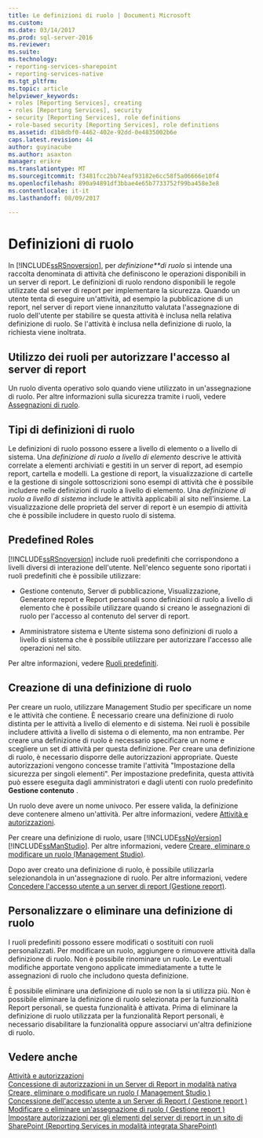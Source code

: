 ```yaml
---
title: Le definizioni di ruolo | Documenti Microsoft
ms.custom: 
ms.date: 03/14/2017
ms.prod: sql-server-2016
ms.reviewer: 
ms.suite: 
ms.technology:
- reporting-services-sharepoint
- reporting-services-native
ms.tgt_pltfrm: 
ms.topic: article
helpviewer_keywords:
- roles [Reporting Services], creating
- roles [Reporting Services], security
- security [Reporting Services], role definitions
- role-based security [Reporting Services], role definitions
ms.assetid: d1b8dbf0-4462-402e-92dd-0e4835002b6e
caps.latest.revision: 44
author: guyinacube
ms.author: asaxton
manager: erikre
ms.translationtype: MT
ms.sourcegitcommit: f3481fcc2bb74eaf93182e6cc58f5a06666e10f4
ms.openlocfilehash: 890a94891df3bbae4e65b7733752f99ba458e3e8
ms.contentlocale: it-it
ms.lasthandoff: 08/09/2017

---
```

# <a name="role-definitions"></a>Definizioni di ruolo
  In [!INCLUDE[ssRSnoversion](../../includes/ssrsnoversion-md.md)], per *definizione**di ruolo* si intende una raccolta denominata di attività che definiscono le operazioni disponibili in un server di report. Le definizioni di ruolo rendono disponibili le regole utilizzate dal server di report per implementare la sicurezza. Quando un utente tenta di eseguire un'attività, ad esempio la pubblicazione di un report, nel server di report viene innanzitutto valutata l'assegnazione di ruolo dell'utente per stabilire se questa attività è inclusa nella relativa definizione di ruolo. Se l'attività è inclusa nella definizione di ruolo, la richiesta viene inoltrata.  
  
## <a name="using-roles-to-authorize-access-to-a-report-server"></a>Utilizzo dei ruoli per autorizzare l'accesso al server di report  
 Un ruolo diventa operativo solo quando viene utilizzato in un'assegnazione di ruolo. Per altre informazioni sulla sicurezza tramite i ruoli, vedere [Assegnazioni di ruolo](../../reporting-services/security/role-assignments.md).  
  
## <a name="types-of-role-definitions"></a>Tipi di definizioni di ruolo  
 Le definizioni di ruolo possono essere a livello di elemento o a livello di sistema. Una *definizione di ruolo a livello di elemento* descrive le attività correlate a elementi archiviati e gestiti in un server di report, ad esempio report, cartella e modelli. La gestione di report, la visualizzazione di cartelle e la gestione di singole sottoscrizioni sono esempi di attività che è possibile includere nelle definizioni di ruolo a livello di elemento. Una *definizione di ruolo a livello di sistema* include le attività applicabili al sito nell'insieme. La visualizzazione delle proprietà del server di report è un esempio di attività che è possibile includere in questo ruolo di sistema.  
  
## <a name="predefined-roles"></a>Predefined Roles  
 [!INCLUDE[ssRSnoversion](../../includes/ssrsnoversion-md.md)] include ruoli predefiniti che corrispondono a livelli diversi di interazione dell'utente. Nell'elenco seguente sono riportati i ruoli predefiniti che è possibile utilizzare:  
  
-   Gestione contenuto, Server di pubblicazione, Visualizzazione, Generatore report e Report personali sono definizioni di ruolo a livello di elemento che è possibile utilizzare quando si creano le assegnazioni di ruolo per l'accesso al contenuto del server di report.  
  
-   Amministratore sistema e Utente sistema sono definizioni di ruolo a livello di sistema che è possibile utilizzare per autorizzare l'accesso alle operazioni nel sito.  
  
 Per altre informazioni, vedere [Ruoli predefiniti](../../reporting-services/security/role-definitions-predefined-roles.md).  
  
## <a name="creating-a-role-definition"></a>Creazione di una definizione di ruolo  
 Per creare un ruolo, utilizzare Management Studio per specificare un nome e le attività che contiene. È necessario creare una definizione di ruolo distinta per le attività a livello di elemento e di sistema. Nei ruoli è possibile includere attività a livello di sistema o di elemento, ma non entrambe. Per creare una definizione di ruolo è necessario specificare un nome e scegliere un set di attività per questa definizione. Per creare una definizione di ruolo, è necessario disporre delle autorizzazioni appropriate. Queste autorizzazioni vengono concesse tramite l'attività "Impostazione della sicurezza per singoli elementi". Per impostazione predefinita, questa attività può essere eseguita dagli amministratori e dagli utenti con ruolo predefinito **Gestione contenuto** .  
  
 Un ruolo deve avere un nome univoco. Per essere valida, la definizione deve contenere almeno un'attività. Per altre informazioni, vedere [Attività e autorizzazioni](../../reporting-services/security/tasks-and-permissions.md).  
  
 Per creare una definizione di ruolo, usare [!INCLUDE[ssNoVersion](../../includes/ssnoversion-md.md)] [!INCLUDE[ssManStudio](../../includes/ssmanstudio-md.md)]. Per altre informazioni, vedere [Creare, eliminare o modificare un ruolo &#40;Management Studio&#41;](../../reporting-services/security/role-definitions-create-delete-or-modify.md).  
  
 Dopo aver creato una definizione di ruolo, è possibile utilizzarla selezionandola in un'assegnazione di ruolo. Per altre informazioni, vedere [Concedere l'accesso utente a un server di report &#40;Gestione report&#41;](../../reporting-services/security/grant-user-access-to-a-report-server-report-manager.md).  
  
## <a name="customize-or-delete-a-role-definition"></a>Personalizzare o eliminare una definizione di ruolo  
 I ruoli predefiniti possono essere modificati o sostituiti con ruoli personalizzati. Per modificare un ruolo, aggiungere o rimuovere attività dalla definizione di ruolo. Non è possibile rinominare un ruolo. Le eventuali modifiche apportate vengono applicate immediatamente a tutte le assegnazioni di ruolo che includono questa definizione.  
  
 È possibile eliminare una definizione di ruolo se non la si utilizza più. Non è possibile eliminare la definizione di ruolo selezionata per la funzionalità Report personali, se questa funzionalità è attivata. Prima di eliminare la definizione di ruolo utilizzata per la funzionalità Report personali, è necessario disabilitare la funzionalità oppure associarvi un'altra definizione di ruolo.  
  
## <a name="see-also"></a>Vedere anche  
 [Attività e autorizzazioni](../../reporting-services/security/tasks-and-permissions.md)   
 [Concessione di autorizzazioni in un Server di Report in modalità nativa](../../reporting-services/security/granting-permissions-on-a-native-mode-report-server.md)   
 [Creare, eliminare o modificare un ruolo &#40; Management Studio &#41;](../../reporting-services/security/role-definitions-create-delete-or-modify.md)   
 [Concessione dell'accesso utente a un Server di Report &#40; Gestione report &#41;](../../reporting-services/security/grant-user-access-to-a-report-server-report-manager.md)   
 [Modificare o eliminare un'assegnazione di ruolo &#40; Gestione report &#41;](../../reporting-services/security/role-assignments-modify-or-delete.md)   
 [Impostare autorizzazioni per gli elementi del server di report in un sito di SharePoint &#40;Reporting Services in modalità integrata SharePoint&#41;](../../reporting-services/security/set-permissions-for-report-server-items-on-a-sharepoint-site.md)  
  
  
